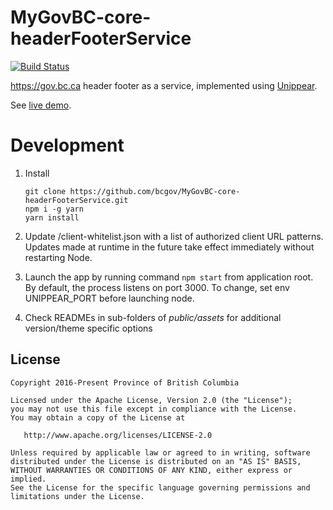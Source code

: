 MyGovBC-core-headerFooterService
=================

[![Build Status](https://jenkins-gcpe-mygovbc-demo.pathfinder.gov.bc.ca/buildStatus/icon?job=gcpe-mygovbc-demo/gcpe-mygovbc-demo-mygovbc-core-headerfooterservice-pipeline)](https://jenkins-gcpe-mygovbc-demo.pathfinder.gov.bc.ca/job/gcpe-mygovbc-demo/job/gcpe-mygovbc-demo-mygovbc-core-headerfooterservice-pipeline/)

https://gov.bc.ca header footer as a service, implemented using [Unippear](https://github.com/abbr/unippear).

See [live demo](https://mygovbc-core-headerfooterservice-gcpe-mygovbc-demo.pathfinder.gov.bc.ca/test.html).



# Development

1. Install

    ```
    git clone https://github.com/bcgov/MyGovBC-core-headerFooterService.git
    npm i -g yarn
    yarn install
    ```
2. Update /client-whitelist.json with a list of authorized client URL patterns. Updates made at runtime in the future take effect immediately without restarting Node.
3. Launch the app by running command `npm start` from application root. By default, the process listens on port 3000. To change, set env UNIPPEAR_PORT before launching node.
4. Check READMEs in sub-folders of *public/assets* for additional version/theme specific options

## License

    Copyright 2016-Present Province of British Columbia

    Licensed under the Apache License, Version 2.0 (the "License");
    you may not use this file except in compliance with the License.
    You may obtain a copy of the License at 

       http://www.apache.org/licenses/LICENSE-2.0

    Unless required by applicable law or agreed to in writing, software
    distributed under the License is distributed on an "AS IS" BASIS,
    WITHOUT WARRANTIES OR CONDITIONS OF ANY KIND, either express or implied.
    See the License for the specific language governing permissions and
    limitations under the License.
